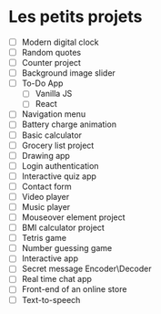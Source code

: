 # Les petits projets

- [ ] Modern digital clock
- [ ] Random quotes
- [ ] Counter project
- [ ] Background image slider
- [ ] To-Do App
  - [ ] Vanilla JS
  - [ ] React
- [ ] Navigation menu
- [ ] Battery charge animation
- [ ] Basic calculator
- [ ] Grocery list project
- [ ] Drawing app
- [ ] Login authentication
- [ ] Interactive quiz app
- [ ] Contact form
- [ ] Video player
- [ ] Music player
- [ ] Mouseover element project
- [ ] BMI calculator project
- [ ] Tetris game
- [ ] Number guessing game
- [ ] Interactive app
- [ ] Secret message Encoder\Decoder
- [ ] Real time chat app
- [ ] Front-end of an online store
- [ ] Text-to-speech

